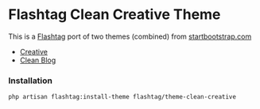# Flashtag Clean Creative Theme

This is a [Flashtag](https://github.com/flashtag) port of two themes (combined) from [startbootstrap.com](http://startbootstrap.com/)

- [Creative](http://startbootstrap.com/template-overviews/creative/)
- [Clean Blog](http://startbootstrap.com/template-overviews/clean-blog/)

### Installation

```bash
php artisan flashtag:install-theme flashtag/theme-clean-creative
```
